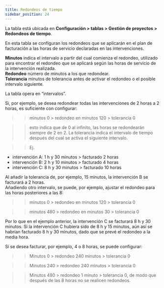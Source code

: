 ```yaml
---
title: Redondeos de tiempo
sidebar_position: 24
---
```


La tabla está ubicada en **Configuración > tablas > Gestión de proyectos > Redondeos de tiempo**.

En esta tabla se configuran los redondeos que se aplicarán en el plan de facturación a las horas de servicio declaradas en las intervenciones.

**Minutos** indica el intervalo a partir del cual comienza el redondeo, utilizado para encontrar el redondeo que se aplicará según las horas de servicio de la intervención realizada.  
**Redondeo** número de minutos a los que redondear.  
**Tolerancia** minutos de tolerancia antes de activar el redondeo o el posible intervalo siguiente.

La tabla opera en “intervalos”.

Si, por ejemplo, se desea redondear todas las intervenciones de 2 horas a 2 horas, es suficiente con configurar:

>> minutos 0 > redondeo en minutos 120 > tolerancia 0

>> esto indica que de 0 al infinito, las horas se redondearán siempre de 2 en 2. La tolerancia indica el intervalo de tiempo después del cual se activa el siguiente intervalo.

>> Ej.  
- intervención A: 1 h y 30 minutos > facturado 2 horas  
- intervención B: 2 h y 10 minutos > facturado 4 horas  
- intervención C: 8 h y 30 minutos > facturado 10 horas  

Al añadir la tolerancia de, por ejemplo, 15 minutos, la intervención B se facturará a 2 horas.  
Añadiendo otro intervalo, se puede, por ejemplo, ajustar el redondeo para las horas posteriores a las 8:

>> minutos 0 > redondeo en minutos 120 > tolerancia 0  

>> minutos 480 > redondeo en minutos 30 > tolerancia 0  

Por lo que en el ejemplo anterior, la intervención C se facturará 8 h y 30 minutos. Si la intervención C hubiera sido de 8 h y 15 minutos, aún así se habrían facturado 8 h y 30 minutos, dado que se prevé el redondeo a la media hora.

Si se desea facturar, por ejemplo, 4 o 8 horas, se puede configurar:

>> Minutos 0 > redondeo 240 minutos > tolerancia 0  

>> Minutos 240 > redondeo 240 minutos > tolerancia 0  

>> Minutos 480 > redondeo 1 minuto > tolerancia 0, de modo que después de las 8 horas no se realicen redondeos.